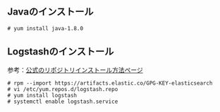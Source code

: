 ## Javaのインストール
```
# yum install java-1.8.0
```

## Logstashのインストール
参考：[公式のリポジトリインストール方法ページ](https://www.elastic.co/guide/en/logstash/current/installing-logstash.html)  

```
# rpm --import https://artifacts.elastic.co/GPG-KEY-elasticsearch
# vi /etc/yum.repos.d/logstash.repo
# yum install logstash
# systemctl enable logstash.service
```

